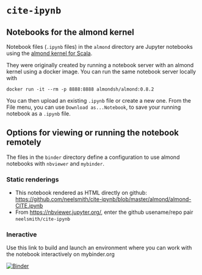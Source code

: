 # `cite-ipynb`


## Notebooks for the almond kernel

Notebook files (`.ipynb` files) in the `almond` directory are Jupyter notebooks using the [almond kernel for Scala](https://almond.sh/).

They were originally created by running a  notebook server with an almond kernel using a docker image.  You can run the same notebook server locally with

    docker run -it --rm -p 8888:8888 almondsh/almond:0.8.2

You can then upload an existing `.ipynb` file or create a new one.  From the File menu, you can use `Download as...Notebook`, to save  your running notebook as a `.ipynb` file.


## Options for viewing or running the notebook remotely

The files in the `binder` directory define a configuration to use almond notebooks with `nbviewer` and `mybinder`.

### Static renderings

-  This notebook rendered as HTML directly on github: <https://github.com/neelsmith/cite-ipynb/blob/master/almond/almond-CITE.ipynb>
-  From <https://nbviewer.jupyter.org/>, enter the github usename/repo pair `neelsmith/cite-ipynb`


### Ineractive

Use this link to build and launch an environment where you can work with the notebook interactively  on mybinder.org


[![Binder](https://mybinder.org/badge_logo.svg)](https://mybinder.org/v2/gh/neelsmith/cite-ipynb/master)
